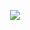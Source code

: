 <p align="center">
  <img src="https://drive.google.com/uc?export=view&id=1EujeVMVc7GtxQMVobVlQilPBOfUtMTxO" />
</p>
